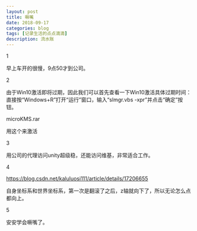 ```yaml
---
layout: post
title: 噘嘴
date: 2018-09-17
categories: blog
tags: [记录生活的点点滴滴]
description: 流水账
---
```


1 

早上车开的很慢，9点50才到公司。

2

由于Win10激活即将过期，因此我们可以首先查看一下Win10激活具体过期时间：直接按“Windows+R”打开“运行”窗口，输入“slmgr.vbs -xpr”并点击“确定”按钮。

microKMS.rar

用这个来激活

3

用公司的代理访问unity超级稳，还能访问维基，非常适合工作。

4

https://blog.csdn.net/kaluluosi111/article/details/17206655

自身坐标系和世界坐标系，第一次是翻滚了之后，z轴就向下了，所以无论怎么点都向上。

5

安安学会噘嘴了。